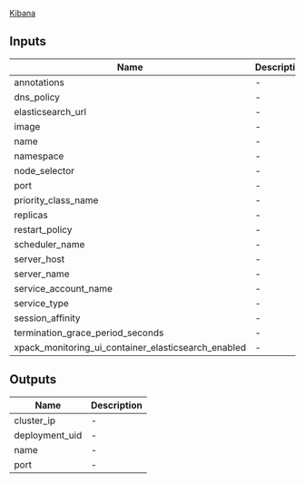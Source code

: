 [Kibana](https://www.elastic.co/products/kibana)



## Inputs

| Name | Description | Type | Default | Required |
|------|-------------|:----:|:-----:|:-----:|
| annotations | - | map | `{}` | no |
| dns\_policy | - | string | `` | no |
| elasticsearch\_url | - | string | `http://elasticsearch:9200` | no |
| image | - | string | `docker.elastic.co/kibana/kibana:6.5.1` | no |
| name | - | string | `kibana` | no |
| namespace | - | string | `` | no |
| node\_selector | - | map | `{}` | no |
| port | - | string | `5601` | no |
| priority\_class\_name | - | string | `` | no |
| replicas | - | string | `1` | no |
| restart\_policy | - | string | `` | no |
| scheduler\_name | - | string | `` | no |
| server\_host | - | string | `0.0.0.0` | no |
| server\_name | - | string | `kibana` | no |
| service\_account\_name | - | string | `` | no |
| service\_type | - | string | `` | no |
| session\_affinity | - | string | `` | no |
| termination\_grace\_period\_seconds | - | string | `30` | no |
| xpack\_monitoring\_ui\_container\_elasticsearch\_enabled | - | string | `true` | no |

## Outputs

| Name | Description |
|------|-------------|
| cluster\_ip | - |
| deployment\_uid | - |
| name | - |
| port | - |

